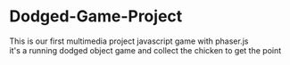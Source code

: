 # Dodged-Game-Project
This is our first multimedia project javascript game with phaser.js <br>
it's a running dodged object game and collect the chicken to get the point
